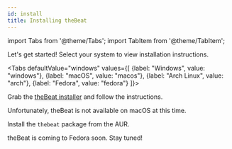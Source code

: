 ```yaml
---
id: install
title: Installing theBeat
---
```


import Tabs from '@theme/Tabs';
import TabItem from '@theme/TabItem';

Let's get started! Select your system to view installation instructions.

<Tabs defaultValue="windows" values={[
    {label: "Windows", value: "windows"},
    {label: "macOS", value: "macos"},
    {label: "Arch Linux", value: "arch"},
    {label: "Fedora", value: "fedora"}
]}>
<TabItem value="windows">

Grab the [theBeat installer](https://github.com/vicr123/theInstaller/releases/download/continuous/theBeat.exe) and follow the instructions.

</TabItem>
<TabItem value="macos">
Unfortunately, theBeat is not available on macOS at this time.
</TabItem>
<TabItem value="arch">

Install the `thebeat` package from the AUR.

</TabItem>
<TabItem value="fedora">
theBeat is coming to Fedora soon. Stay tuned!
</TabItem>
</Tabs>
